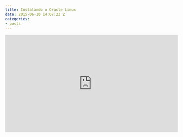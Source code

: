 ```yaml
---
title: Instalando o Oracle Linux
date: 2015-06-10 14:07:23 Z
categories:
- posts
---
```


<iframe width="560" height="315" src="https://www.youtube.com/embed/i68AzQOmTLs" frameborder="0" allowfullscreen></iframe>
